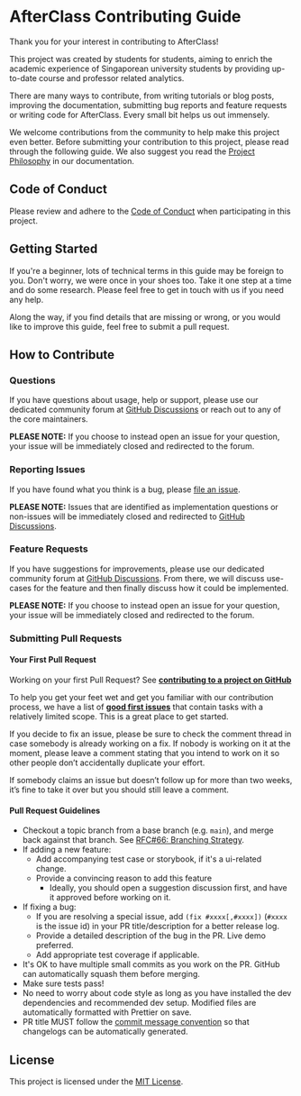 # AfterClass Contributing Guide

Thank you for your interest in contributing to AfterClass!

This project was created by students for students, aiming to enrich the academic
experience of Singaporean university students by providing up-to-date course and
professor related analytics.

There are many ways to contribute, from writing tutorials or blog posts,
improving the documentation, submitting bug reports and feature requests or
writing code for AfterClass. Every small bit helps us out immensely.

We welcome contributions from the community to help make this project even
better. Before submitting your contribution to this project, please read through
the following guide. We also suggest you read the [Project
Philosophy](PHILOSOPHY.md.md) in our documentation.

## Code of Conduct

Please review and adhere to the [Code of Conduct](CODE_OF_CONDUCT.md) when
participating in this project.

## Getting Started

If you're a beginner, lots of technical terms in this guide may be foreign to
you. Don't worry, we were once in your shoes too. Take it one step at a time and
do some research. Please feel free to get in touch with us if you need any help.

Along the way, if you find details that are missing or wrong, or you would like
to improve this guide, feel free to submit a pull request.

## How to Contribute

### Questions

If you have questions about usage, help or support, please use our dedicated
community forum at [GitHub
Discussions](https://github.com/AfterClass-io/afterclass.io-v2/discussions/categories/q-a)
or reach out to any of the core maintainers.

**PLEASE NOTE:** If you choose to instead open an issue for your question, your
issue will be immediately closed and redirected to the forum.

### Reporting Issues

If you have found what you think is a bug, please [file an
issue](https://github.com/AfterClass-io/afterclass.io-v2/issues/new/choose).

**PLEASE NOTE:** Issues that are identified as implementation questions or
non-issues will be immediately closed and redirected to [GitHub
Discussions](https://github.com/AfterClass-io/afterclass.io-v2/discussions).

### Feature Requests

If you have suggestions for improvements, please use our dedicated community
forum at [GitHub
Discussions](https://github.com/AfterClass-io/afterclass.io-v2/discussions/categories/ideas).
From there, we will discuss use-cases for the feature and then finally discuss
how it could be implemented.

**PLEASE NOTE:** If you choose to instead open an issue for your question, your
issue will be immediately closed and redirected to the forum.

### Submitting Pull Requests

#### Your First Pull Request

Working on your first Pull Request? See **[contributing to a project on
GitHub](https://docs.github.com/en/get-started/exploring-projects-on-github/contributing-to-a-project)**

To help you get your feet wet and get you familiar with our contribution
process, we have a list of **[good first
issues](https://github.com/AfterClass-io/afterclass.io-v2/issues?q=is%3Aissue+is%3Aopen+label%3A%22good+first+issue%22)** that
contain tasks with a relatively limited scope. This is a great place to get
started.

If you decide to fix an issue, please be sure to check the comment thread in
case somebody is already working on a fix. If nobody is working on it at the
moment, please leave a comment stating that you intend to work on it so other
people don’t accidentally duplicate your effort.

If somebody claims an issue but doesn’t follow up for more than two weeks, it’s
fine to take it over but you should still leave a comment.

#### Pull Request Guidelines

- Checkout a topic branch from a base branch (e.g. `main`), and merge back
  against that branch. See [RFC#66: Branching
  Strategy](https://github.com/AfterClass-io/afterclass.io-v2/discussions/66).
- If adding a new feature:
  - Add accompanying test case or storybook, if it's a ui-related change.
  - Provide a convincing reason to add this feature
    - Ideally, you should open a suggestion discussion first, and have it
      approved before working on it.
- If fixing a bug:
  - If you are resolving a special issue, add `(fix #xxxx[,#xxxx])` (`#xxxx` is
    the issue id) in your PR title/description for a better release log.
  - Provide a detailed description of the bug in the PR. Live demo preferred.
  - Add appropriate test coverage if applicable.
- It's OK to have multiple small commits as you work on the PR. GitHub can
  automatically squash them before merging.
- Make sure tests pass!
- No need to worry about code style as long as you have installed the dev
  dependencies and recommended dev setup. Modified files are automatically
  formatted with Prettier on save.
- PR title MUST follow the [commit message
  convention](./.github/commit-convention.md) so that changelogs can be
  automatically generated.

## License

This project is licensed under the [MIT License](LICENSE).
